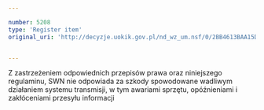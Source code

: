 ```yaml
---

number: 5208
type: 'Register item'
original_uri: 'http://decyzje.uokik.gov.pl/nd_wz_um.nsf/0/2BB4613BAA15D505C1257BCD003C9354?OpenDocument'


---
```


Z zastrzeżeniem odpowiednich przepisów prawa oraz niniejszego regulaminu, SWN nie odpowiada za szkody spowodowane wadliwym działaniem systemu transmisji, w tym awariami sprzętu, opóźnieniami i zakłóceniami przesyłu informacji
